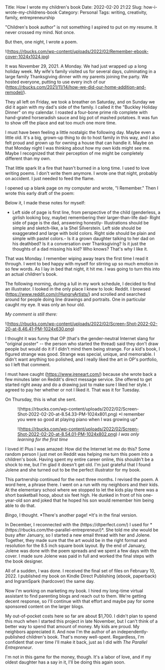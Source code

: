 Title: How I wrote my children's book
Date: 2022-02-20 21:22
Slug: how-i-wrote-my-childrens-book
Category: Personal
Tags: writing, creativity, family, entrepreneurship

"Children's book author" is not something I aspired to put on my resume. It never crossed my mind. Not once. 

But then, one night, I wrote a poem. 

!(https://rbucks.com/wp-content/uploads/2022/02/Remember-ebook-cover-1024x1024.jpg)

It was November 29, 2021. A Monday. We had just wrapped up a long holiday week. My wife's family visited us for several days, culminating in a large family Thanksgiving dinner with my parents joining the party. We hosted everyone, putting to use every inch of our (https://rbucks.com/2021/11/14/how-we-did-our-home-addition-and-remodel/).

They all left on Friday, we took a breather on Saturday, and on Sunday we did it again with my dad's side of the family. I called it the "Buckley Holiday Dinner" on my calendar. I roasted a four-bone prime rib complete with hand-grated horseradish sauce and big pot of mashed potatoes. It was fun to show off the place and eat too much one more time. 

I must have been feeling a little nostalgic the following day. Maybe even a little old. It's a big, grown-up thing to do to host family in this way, and I also felt proud and grown up for owning a house that can handle it. Maybe on that Monday night I was thinking about how my own kids might see me. Maybe I recognized that their perception of me might be completely different than my own. 

That little spark lit a fire that hasn't burned in a long time. I used to love writing poems. I don't write them anymore. I wrote one that night, probably on accident. I just needed to feed the flame. 

I opened up a blank page on my computer and wrote, "I Remember." Then I wrote this early draft of the poem:

<p>Below it, I made these notes for myself:

- Left side of page is first line, from perspective of the child (genderless, a girlish looking boy, maybe) remembering their larger-than-life dad- Right side of page is the dad, answering honestly- Illustrations should be simple and sketch-like, a la Shel Silverstein. Left side should be exaggerated and large with bold colors. Right side should be plain and simple with pastel colors.- Is it a grown daughter talking to her dad on his deathbed? Is it a conversation over Thanksgiving? Is it just the thoughts of a dad missing his kid? Who knows? That's why I like it.

That was Monday. I remember wiping away tears the first time I read it through. I went to bed happy with myself for stirring up so much emotion in so few words. As I lay in bed that night, it hit me. I was going to turn this into an actual children's book. 

The following morning, during a lull in my work schedule, I decided to find an illustrator. I looked in the only place I knew to look: Reddit. I browsed (https://www.reddit.com/r/HungryArtists/) and scrolled and searched around for people doing line drawings and portraits. One in particular caught my eye. It was only an hour old. 

*My comment is still there:*

!(https://rbucks.com/wp-content/uploads/2022/02/Screen-Shot-2022-02-20-at-8.46.41-PM-1024x630.png)

I thought it was funny that OP (that's the gender-neutral Internet slang for "original poster" -- the person who started the thread) said they don't draw people but would do it if I didn't mind them being strange. For a kid's book, I figured strange was good. Strange was special, unique, and memorable. I didn't want anything too polished, and I really liked the art in OP's portfolio, so I left that comment. 

I must have caught (https://www.jreneart.com/) because she wrote back a few minutes later on Reddit's direct message service. She offered to get started right away and do a drawing just to make sure I liked her style. I agreed to pay her whether or not I liked it. That was it for Tuesday.

On Thursday, this is what she sent. 

<figure class="wp-block-image size-large">!(https://rbucks.com/wp-content/uploads/2022/02/Screen-Shot-2022-02-20-at-8.54.33-PM-1024x801.png)
*I remember you were so good at playing piano when I was growing up*

!(https://rbucks.com/wp-content/uploads/2022/02/Screen-Shot-2022-02-20-at-8.54.01-PM-1024x802.png)
*I was only learning for the first time*

</figure>

I loved it! Plus I was amazed: How did the Internet let me do this? Some random person I just met on Reddit was helping me turn this poem into a children's book. Having spent my entire career online, this shouldn't be a shock to me, but I'm glad it doesn't get old. I'm just grateful that I found Jolene and she turned out to be the perfect illustrator for my book. 

This partnership continued for the next three months. I revised the poem. A word here, a phrase there. I went on a run with my neighbors and their kids. At the elementary school where we stopped to let the kids play there was a short basketball hoop, about six feet high. He dunked in front of his one-year-old son and joked that he hoped his son would remember him being able to do that. 

*Bingo*, I thought. *There's another page! *It's in the final version. 

<p>In December, I reconnected with the (https://dtperfect.com/) I used for *(https://rbucks.com/the-parallel-entrepreneur/)*. She told me she would be busy after January, so I started a new email thread with her and Jolene. Together, they made sure that the art would be in the right format and resolution for the 8.5 inch square book layout. By the end of January, Jolene was done with the poem spreads and we spent a few days with the cover. I made sure Jolene was paid in full and worked the final steps with the book designer. 

All of a sudden, I was done. I received the final set of files on February 10, 2022. I published my book on Kindle Direct Publishing (ebook, paperback) and IngramSpark (hardcover) the same day. 

Now I'm working on marketing my book. I hired my long-time virtual assistant to find parenting blogs and reach out to them. We're getting decent response, so I'll continue with that effort and maybe pay for some sponsored content on the larger blogs. 

My out-of-pocket costs here so far are about $1,700. I didn't plan to spend this much when I started this project in late November, but I can't think of a better way to spend that amount of money. My kids are proud. My neighbors appreciated it. And now I'm the author of an independently-published children's book. That's money well-spent. Regardless, I'm confident that over time I'll make it back, just as I did with *The Parallel Entrepreneur*. 

I'm not in this game for the money, though. It's a labor of love, and if my oldest daughter has a say in it, I'll be doing this again soon.